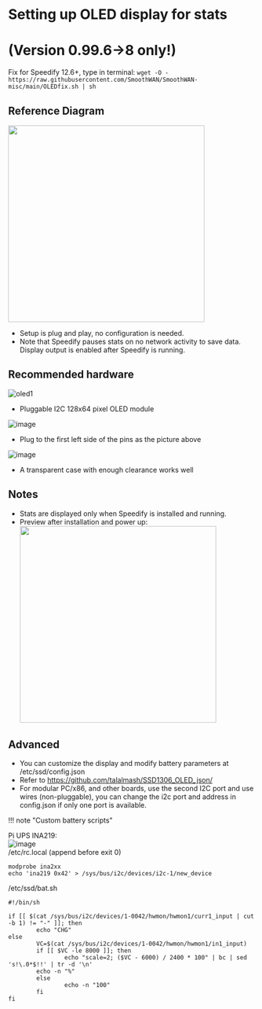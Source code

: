<h1>Setting up OLED display for stats</h1> 
<h1>(Version 0.99.6->8 only!)</h1>

Fix for Speedify 12.6+, type in terminal: `wget -O - https://raw.githubusercontent.com/SmoothWAN/SmoothWAN-misc/main/OLEDfix.sh | sh`

## Reference Diagram

<img src="https://user-images.githubusercontent.com/96490382/159758215-0ab75c25-10ed-4628-b1fa-7341327f053f.png" height=400>  
  
* Setup is plug and play, no configuration is needed.  
* Note that Speedify pauses stats on no network activity to save data.
Display output is enabled after Speedify is running.
## Recommended hardware  
![oled1](https://user-images.githubusercontent.com/96490382/159758422-d94381b5-4d25-40ea-a96c-b74e941d89db.PNG)  

- Pluggable I2C 128x64 pixel OLED module    

![image](https://user-images.githubusercontent.com/96490382/159759242-21c7cd0a-b613-4b92-b494-14c02174ff82.png)    

- Plug to the first left side of the pins as the picture above  

![image](https://user-images.githubusercontent.com/96490382/159758512-f56e7bcc-47de-44a9-9e95-ad58ebd5887a.png)    

- A transparent case with enough clearance works well

## Notes
* Stats are displayed only when Speedify is installed and running.<br>
* Preview after installation and power up:<br>
<img src="https://user-images.githubusercontent.com/96490382/159760745-5ab94ec4-1ae8-4f66-bc5c-938e9d871dc6.gif" height=400><br>
## Advanced
* You can customize the display and modify battery parameters at /etc/ssd/config.json<br>
* Refer to https://github.com/talalmash/SSD1306_OLED_json/<br>
* For modular PC/x86, and other boards, use the second I2C port and use wires (non-pluggable), you can change the i2c port and address in config.json if only one port is available.

!!! note "Custom battery scripts"
 
Pi UPS INA219:  
![image](https://user-images.githubusercontent.com/96490382/165628877-c3d9d892-5ed4-47e6-b535-68ffdf3c56e2.png)   
/etc/rc.local (append before exit 0)   

```
modprobe ina2xx
echo 'ina219 0x42' > /sys/bus/i2c/devices/i2c-1/new_device
```

/etc/ssd/bat.sh

```
#!/bin/sh

if [[ $(cat /sys/bus/i2c/devices/1-0042/hwmon/hwmon1/curr1_input | cut -b 1) != "-" ]]; then
        echo "CHG"
else
        VC=$(cat /sys/bus/i2c/devices/1-0042/hwmon/hwmon1/in1_input)
        if [[ $VC -le 8000 ]]; then
                echo "scale=2; ($VC - 6000) / 2400 * 100" | bc | sed 's!\.0*$!!' | tr -d '\n'
        echo -n "%"
        else
                echo -n "100"
        fi
fi
```
